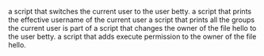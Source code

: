 a script that switches the current user to the user betty.
a script that prints the effective username of the current user
 a script that prints all the groups the current user is part of
a script that changes the owner of the file hello to the user betty.
a script that adds execute permission to the owner of the file hello.
